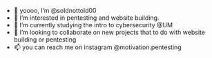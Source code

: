 - 👋 yoooo, I’m @soldnottold00
- 👀 I’m interested in pentesting and website building.
- 🌱 I’m currently studying the intro to cybersecurity @UM 
- 💞️ I’m looking to collaborate on new projects that to do with website building or pentesting
- 📫 you can reach me on instagram @motivation.pentesting

<!---
soldnottold00/soldnottold00 is a ✨ special ✨ repository because its `README.md` (this file) appears on your GitHub profile.
You can click the Preview link to take a look at your changes.
--->
